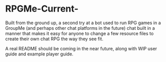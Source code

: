 # RPGMe-Current-
Built from the ground up, a second try at a bot used to run RPG games in a GroupMe (and perhaps other chat platforms in the future) chat built in a manner that makes it easy for anyone to change a few resource files to create their own chat RPG the way they see fit.

A real README should be coming in the near future, along with WIP user guide and example player guide.
